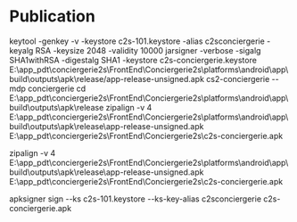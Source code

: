 # Publication
keytool -genkey -v -keystore c2s-101.keystore -alias c2sconciergerie -keyalg RSA -keysize 2048 -validity 10000
jarsigner -verbose -sigalg SHA1withRSA -digestalg SHA1 -keystore c2s-conciergerie.keystore E:\app_pdt\conciergerie2s\FrontEnd\Conciergerie2s\platforms\android\app\build\outputs\apk\release/app-release-unsigned.apk cs2-conciergerie
-- mdp conciergerie
cd E:\app_pdt\conciergerie2s\FrontEnd\Conciergerie2s\platforms\android\app\build\outputs\apk\release
zipalign -v 4 E:\app_pdt\conciergerie2s\FrontEnd\Conciergerie2s\platforms\android\app\build\outputs\apk\release\app-release-unsigned.apk E:\app_pdt\conciergerie2s\FrontEnd\Conciergerie2s\c2s-conciergerie.apk

zipalign -v 4 E:\app_pdt\conciergerie2s\FrontEnd\Conciergerie2s\platforms\android\app\build\outputs\apk\release\app-release-unsigned.apk E:\app_pdt\conciergerie2s\FrontEnd\Conciergerie2s\c2s-conciergerie.apk

apksigner sign --ks c2s-101.keystore --ks-key-alias c2sconciergerie c2s-conciergerie.apk